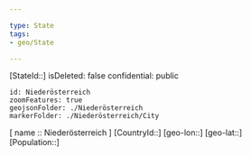 ```yaml
---

type: State
tags:
- geo/State

---
```

[StateId::]
isDeleted: false
confidential: public
```leaflet
id: Niederösterreich
zoomFeatures: true
geojsonFolder: ./Niederösterreich
markerFolder: ./Niederösterreich/City
```

[ name :: Niederösterreich ]
[CountryId::]
[geo-lon::]
[geo-lat::]
[Population::]

